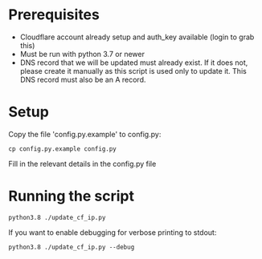 # Prerequisites

- Cloudflare account already setup and auth_key available (login to grab this)
- Must be run with python 3.7 or newer
- DNS record that we will be updated must already exist. If it does not, please create it manually as this script is used only to update it. This DNS record must also be an A record.

# Setup

Copy the file 'config.py.example' to config.py:

```cp config.py.example config.py```

Fill in the relevant details in the config.py file

# Running the script

```python3.8 ./update_cf_ip.py```

If you want to enable debugging for verbose printing to stdout:

```python3.8 ./update_cf_ip.py --debug```